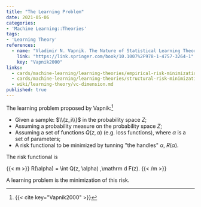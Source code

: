 ```yaml
---
title: "The Learning Problem"
date: 2021-05-06
categories:
- 'Machine Learning::Theories'
tags:
- 'Learning Theory'
references:
  - name: "Vladimir N. Vapnik. The Nature of Statistical Learning Theory. 2000. doi:10.1007/978-1-4757-3264-1"
    link: "https://link.springer.com/book/10.1007%2F978-1-4757-3264-1"
    key: "Vapnik2000"
links:
  - cards/machine-learning/learning-theories/empirical-risk-minimization.md
  - cards/machine-learning/learning-theories/structural-risk-minimization.md
  - wiki/learning-theory/vc-dimension.md
published: true
---
```



The learning problem proposed by Vapnik:[^Vapnik2000]

- Given a sample: $\\{z_i\\}$ in the probability space $Z$;
- Assuming a probability measure on the probability space $Z$;
- Assuming a set of functions $Q(z, \alpha)$ (e.g. loss functions), where $\alpha$ is a set of parameters;
- A risk functional to be minimized by tunning "the handles" $\alpha$, $R(\alpha)$.

The risk functional is

{{< m >}}
R(\alpha) = \int Q(z, \alpha) \,\mathrm d F(z).
{{< /m >}}

A learning problem is the minimization of this risk.

[^Vapnik2000]: {{< cite key="Vapnik2000" >}}
